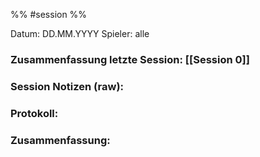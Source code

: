 %% #session %%

Datum: DD.MM.YYYY
Spieler: alle

###  **Zusammenfassung letzte Session: [[Session 0]]**


###  **Session Notizen (raw):**


###  **Protokoll:**


### **Zusammenfassung:**



